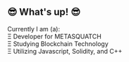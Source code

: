 😎 What's up! 😎
--------------------------------------------
Currently I am (a): <br />
Ξ Developer for METASQUATCH <br />
Ξ Studying Blockchain Technology <br />
Ξ Utilizing Javascript, Solidity, and C++ <br />

<!--
**Rbailey8857/Rbailey8857** is a ✨ _special_ ✨ repository because its `README.md` (this file) appears on your GitHub profile.

Here are some ideas to get you started:

- 🔭 I’m currently working on ...
- 🌱 I’m currently learning ...
- 👯 I’m looking to collaborate on ...
- 🤔 I’m looking for help with ...
- 💬 Ask me about ...
- 📫 How to reach me: ...
- 😄 Pronouns: ...
- ⚡ Fun fact: ...
-->
